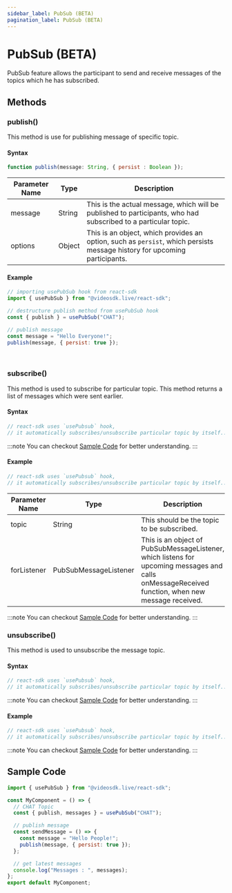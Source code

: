```yaml
---
sidebar_label: PubSub (BETA)
pagination_label: PubSub (BETA)
---
```


# PubSub (BETA)

PubSub feature allows the participant to send and receive messages of the topics which he has subscribed.

## Methods

### publish()

This method is use for publishing message of specific topic.

#### Syntax


```js
function publish(message: String, { persist : Boolean });
```

| Parameter Name | Type   | Description                                                                                                               |
| -------------- | ------ | ------------------------------------------------------------------------------------------------------------------------- |
| message        | String | This is the actual message, which will be published to participants, who had subscribed to a particular topic.            |
| options        | Object | This is an object, which provides an option, such as `persist`, which persists message history for upcoming participants. |

#### Example


```js
// importing usePubSub hook from react-sdk
import { usePubSub } from "@videosdk.live/react-sdk";

// destructure publish method from usePubSub hook
const { publish } = usePubSub("CHAT");

// publish message
const message = "Hello Everyone!";
publish(message, { persist: true });
```

<br />

### subscribe()

This method is used to subscribe for particular topic. This method returns a list of messages which were sent earlier.

#### Syntax


```js
// react-sdk uses `usePubsub` hook,
// it automatically subscribes/unsubscribe particular topic by itself..
```

:::note
You can checkout [Sample Code](/react/guide/video-and-audio-calling-api-sdk/features/pubsub#sample-code) for better understanding.
:::

#### Example


```js
// react-sdk uses `usePubsub` hook,
// it automatically subscribes/unsubscribe particular topic by itself..
```

| Parameter Name | Type                  | Description                                                                                                                                      |
| -------------- | --------------------- | ------------------------------------------------------------------------------------------------------------------------------------------------ |
| topic          | String                | This should be the topic to be subscribed.                                                                                                       |
| forListener    | PubSubMessageListener | This is an object of PubSubMessageListener, which listens for upcoming messages and calls onMessageReceived function, when new message received. |

:::note
You can checkout [Sample Code](/react/guide/video-and-audio-calling-api-sdk/features/pubsub#sample-code) for better understanding.
:::

### unsubscribe()

This method is used to unsubscribe the message topic.

#### Syntax


```js
// react-sdk uses `usePubsub` hook,
// it automatically subscribes/unsubscribe particular topic by itself..
```

:::note
You can checkout [Sample Code](/react/guide/video-and-audio-calling-api-sdk/features/pubsub#sample-code) for better understanding.
:::


#### Example


```js
// react-sdk uses `usePubsub` hook,
// it automatically subscribes/unsubscribe particular topic by itself..
```

:::note
You can checkout [Sample Code](/react/guide/video-and-audio-calling-api-sdk/features/pubsub#sample-code) for better understanding.
:::


## Sample Code


```js
import { usePubSub } from "@videosdk.live/react-sdk";

const MyComponent = () => {
  // CHAT Topic
  const { publish, messages } = usePubSub("CHAT");

  // publish message
  const sendMessage = () => {
    const message = "Hello People!";
    publish(message, { persist: true });
  };

  // get latest messages
  console.log("Messages : ", messages);
};
export default MyComponent;
```
